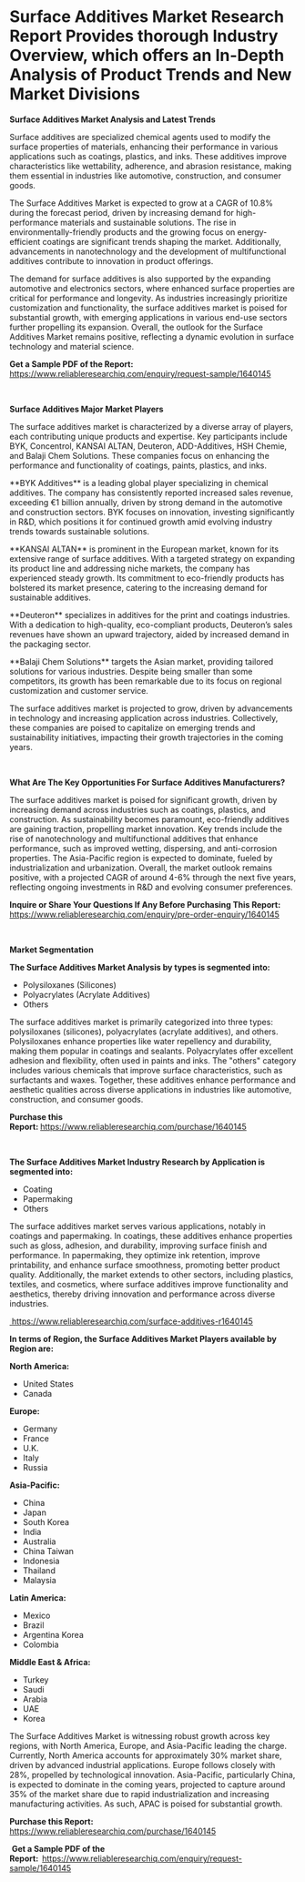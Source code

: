 <p><h1>Surface Additives Market Research Report Provides thorough Industry Overview, which offers an In-Depth Analysis of Product Trends and New Market Divisions</h1></p><p><strong>Surface Additives Market Analysis and Latest Trends</strong></p>
<p><p>Surface additives are specialized chemical agents used to modify the surface properties of materials, enhancing their performance in various applications such as coatings, plastics, and inks. These additives improve characteristics like wettability, adherence, and abrasion resistance, making them essential in industries like automotive, construction, and consumer goods. </p><p>The Surface Additives Market is expected to grow at a CAGR of 10.8% during the forecast period, driven by increasing demand for high-performance materials and sustainable solutions. The rise in environmentally-friendly products and the growing focus on energy-efficient coatings are significant trends shaping the market. Additionally, advancements in nanotechnology and the development of multifunctional additives contribute to innovation in product offerings. </p><p>The demand for surface additives is also supported by the expanding automotive and electronics sectors, where enhanced surface properties are critical for performance and longevity. As industries increasingly prioritize customization and functionality, the surface additives market is poised for substantial growth, with emerging applications in various end-use sectors further propelling its expansion. Overall, the outlook for the Surface Additives Market remains positive, reflecting a dynamic evolution in surface technology and material science.</p></p>
<p><strong>Get a Sample PDF of the Report:&nbsp;</strong> <a href="https://www.reliableresearchiq.com/enquiry/request-sample/1640145?utm_campaign=973&utm_medium=2&utm_source=Github&utm_content=ia&utm_term=16042025&utm_id=surface-additives">https://www.reliableresearchiq.com/enquiry/request-sample/1640145</a></p>
<p>&nbsp;</p>
<p><strong>Surface Additives Major Market Players</strong></p>
<p><p>The surface additives market is characterized by a diverse array of players, each contributing unique products and expertise. Key participants include BYK, Concentrol, KANSAI ALTAN, Deuteron, ADD-Additives, HSH Chemie, and Balaji Chem Solutions. These companies focus on enhancing the performance and functionality of coatings, paints, plastics, and inks.</p><p>**BYK Additives** is a leading global player specializing in chemical additives. The company has consistently reported increased sales revenue, exceeding €1 billion annually, driven by strong demand in the automotive and construction sectors. BYK focuses on innovation, investing significantly in R&D, which positions it for continued growth amid evolving industry trends towards sustainable solutions.</p><p>**KANSAI ALTAN** is prominent in the European market, known for its extensive range of surface additives. With a targeted strategy on expanding its product line and addressing niche markets, the company has experienced steady growth. Its commitment to eco-friendly products has bolstered its market presence, catering to the increasing demand for sustainable additives.</p><p>**Deuteron** specializes in additives for the print and coatings industries. With a dedication to high-quality, eco-compliant products, Deuteron’s sales revenues have shown an upward trajectory, aided by increased demand in the packaging sector.</p><p>**Balaji Chem Solutions** targets the Asian market, providing tailored solutions for various industries. Despite being smaller than some competitors, its growth has been remarkable due to its focus on regional customization and customer service.</p><p>The surface additives market is projected to grow, driven by advancements in technology and increasing application across industries. Collectively, these companies are poised to capitalize on emerging trends and sustainability initiatives, impacting their growth trajectories in the coming years.</p></p>
<p>&nbsp;</p>
<p><strong>What Are The Key Opportunities For Surface Additives Manufacturers?</strong></p>
<p><p>The surface additives market is poised for significant growth, driven by increasing demand across industries such as coatings, plastics, and construction. As sustainability becomes paramount, eco-friendly additives are gaining traction, propelling market innovation. Key trends include the rise of nanotechnology and multifunctional additives that enhance performance, such as improved wetting, dispersing, and anti-corrosion properties. The Asia-Pacific region is expected to dominate, fueled by industrialization and urbanization. Overall, the market outlook remains positive, with a projected CAGR of around 4-6% through the next five years, reflecting ongoing investments in R&D and evolving consumer preferences.</p></p>
<p><strong>Inquire or Share Your Questions If Any Before Purchasing This Report:</strong> <a href="https://www.reliableresearchiq.com/enquiry/pre-order-enquiry/1640145?utm_campaign=973&utm_medium=2&utm_source=Github&utm_content=ia&utm_term=16042025&utm_id=surface-additives">https://www.reliableresearchiq.com/enquiry/pre-order-enquiry/1640145</a></p>
<p>&nbsp;</p>
<p><strong>Market Segmentation</strong></p>
<p><strong>The Surface Additives Market Analysis by types is segmented into:</strong></p>
<p><ul><li>Polysiloxanes (Silicones)</li><li>Polyacrylates (Acrylate Additives)</li><li>Others</li></ul></p>
<p><p>The surface additives market is primarily categorized into three types: polysiloxanes (silicones), polyacrylates (acrylate additives), and others. Polysiloxanes enhance properties like water repellency and durability, making them popular in coatings and sealants. Polyacrylates offer excellent adhesion and flexibility, often used in paints and inks. The "others" category includes various chemicals that improve surface characteristics, such as surfactants and waxes. Together, these additives enhance performance and aesthetic qualities across diverse applications in industries like automotive, construction, and consumer goods.</p></p>
<p><strong>Purchase this Report:&nbsp;</strong><a href="https://www.reliableresearchiq.com/purchase/1640145?utm_campaign=973&utm_medium=2&utm_source=Github&utm_content=ia&utm_term=16042025&utm_id=surface-additives">https://www.reliableresearchiq.com/purchase/1640145</a></p>
<p>&nbsp;</p>
<p><strong>The Surface Additives Market Industry Research by Application is segmented into:</strong></p>
<p><ul><li>Coating</li><li>Papermaking</li><li>Others</li></ul></p>
<p><p>The surface additives market serves various applications, notably in coatings and papermaking. In coatings, these additives enhance properties such as gloss, adhesion, and durability, improving surface finish and performance. In papermaking, they optimize ink retention, improve printability, and enhance surface smoothness, promoting better product quality. Additionally, the market extends to other sectors, including plastics, textiles, and cosmetics, where surface additives improve functionality and aesthetics, thereby driving innovation and performance across diverse industries.</p></p>
<p><a href="https://www.reliableresearchiq.com/surface-additives-r1640145?utm_campaign=973&utm_medium=2&utm_source=Github&utm_content=ia&utm_term=16042025&utm_id=surface-additives">&nbsp;https://www.reliableresearchiq.com/surface-additives-r1640145</a></p>
<p><strong>In terms of Region, the Surface Additives Market Players available by Region are:</strong></p>
<p>
    <p> <strong> North America: </strong>
        <ul>
            <li>United States</li>
            <li>Canada</li>
        </ul>
        </p> 
    <p> <strong> Europe: </strong>
        <ul>
            <li>Germany</li>
            <li>France</li>
            <li>U.K.</li>
            <li>Italy</li>
            <li>Russia</li>
        </ul>
        </p> 
    <p> <strong> Asia-Pacific: </strong>
        <ul>
            <li>China</li>
            <li>Japan</li>
            <li>South Korea</li>
            <li>India</li>
            <li>Australia</li>
            <li>China Taiwan</li>
            <li>Indonesia</li>
            <li>Thailand</li>
            <li>Malaysia</li>
        </ul>
        </p> 
    <p> <strong> Latin America: </strong>
        <ul>
            <li>Mexico</li>
            <li>Brazil</li>
            <li>Argentina Korea</li>
            <li>Colombia</li>
        </ul>
        </p> 
    <p> <strong> Middle East & Africa: </strong>
        <ul>
            <li>Turkey</li>
            <li>Saudi</li>
            <li>Arabia</li>
            <li>UAE</li>
            <li>Korea</li>
        </ul>
    </p>
    </p>
<p><p>The Surface Additives Market is witnessing robust growth across key regions, with North America, Europe, and Asia-Pacific leading the charge. Currently, North America accounts for approximately 30% market share, driven by advanced industrial applications. Europe follows closely with 28%, propelled by technological innovation. Asia-Pacific, particularly China, is expected to dominate in the coming years, projected to capture around 35% of the market share due to rapid industrialization and increasing manufacturing activities. As such, APAC is poised for substantial growth.</p></p>
<p><strong>Purchase this Report: </strong><a href="https://www.reliableresearchiq.com/purchase/1640145?utm_campaign=973&utm_medium=2&utm_source=Github&utm_content=ia&utm_term=16042025&utm_id=surface-additives">https://www.reliableresearchiq.com/purchase/1640145</a></p>
<p>&nbsp;<strong>Get a Sample PDF of the Report:&nbsp;&nbsp;</strong><a href="https://www.reliableresearchiq.com/enquiry/request-sample/1640145?utm_campaign=973&utm_medium=2&utm_source=Github&utm_content=ia&utm_term=16042025&utm_id=surface-additives">https://www.reliableresearchiq.com/enquiry/request-sample/1640145</a></p>
<p><strong></strong></p>
<p><p></p><p></p><p></p></p>